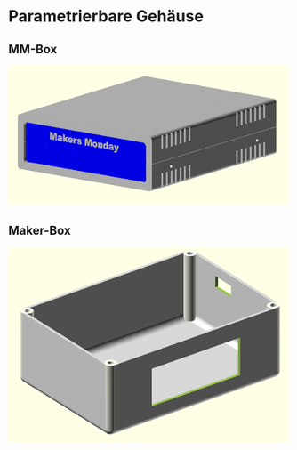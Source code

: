 # Parametrierbare Gehäuse

## MM-Box

![mm-box](https://github.com/frankyhub/MM-Box/blob/main/pic/MM-Box.png)

## Maker-Box

![Maker-Box](https://github.com/frankyhub/MM-Box/blob/main/pic/Makerbox.png)


